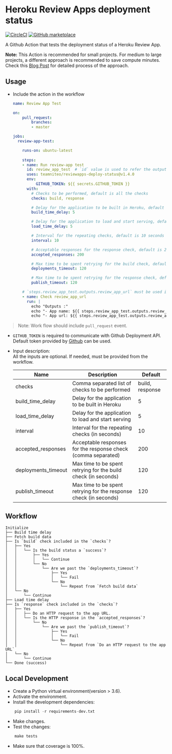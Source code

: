# Heroku Review Apps deployment status
[![CircleCI](https://circleci.com/gh/teamniteo/reviewapps-deploy-status/tree/master.svg?style=svg&circle-token=5ffcd6d51ad48e0b54dda7d8f37b158e5e502059)](https://circleci.com/gh/teamniteo/reviewapps-deploy-status/tree/master)
[![GitHub marketplace](https://img.shields.io/badge/marketplace-heroku--review--app--deployment--status-blue?style=flat-square&logo=github)](https://github.com/marketplace/actions/heroku-review-app-deployment-status)

A Github Action that tests the deployment status of a Heroku Review App.

**Note:** This Action is recommended for small projects. For medium to large projects, a different approach is recommended to save compute minutes. Check this [Blog Post](https://blog.niteo.co/staging-like-its-2020) for detailed process of the approach.

## Usage
* Include the action in the workflow
    ```yaml
    name: Review App Test

    on:
        pull_request:
            branches:
            - master

    jobs:
      review-app-test:

        runs-on: ubuntu-latest
        
        steps:
        - name: Run review-app test
          id: review_app_test  # `id` value is used to refer the outputs from the corresponding action 
          uses: teamniteo/reviewapps-deploy-status@v1.4.0
          env:
              GITHUB_TOKEN: ${{ secrets.GITHUB_TOKEN }}
          with:
            # Checks to be performed, default is all the checks
            checks: build, response

            # Delay for the application to be built in Heroku, default is 5 seconds
            build_time_delay: 5

            # Delay for the application to load and start serving, default is 5 seconds
            load_time_delay: 5

            # Interval for the repeating checks, default is 10 seconds
            interval: 10

            # Acceptable responses for the response check, default is 200
            accepted_responses: 200

            # Max time to be spent retrying for the build check, default is 120
            deployments_timeout: 120

            # Max time to be spent retrying for the response check, default is 120
            publish_timeout: 120

        # `steps.review_app_test.outputs.review_app_url` must be used in workflow to fetch the Review App URL 
        - name: Check review_app_url
          run: |
            echo "Outputs :"
            echo "- App name: ${{ steps.review_app_test.outputs.review_app_name }}"
            echo "- App url: ${{ steps.review_app_test.outputs.review_app_url }}"
    ```

> Note: Work flow should include `pull_request` event.

* `GITHUB_TOKEN` is required to communicate with Github Deployment API. Default token provided by [Github](https://help.github.com/en/articles/virtual-environments-for-github-actions#github_token-secret) can be used.
* Input description:  
    All the inputs are optional. If needed, must be provided from the workflow.

    | Name | Description | Default | 
    |---|---|---|
    | checks | Comma separated list of checks to be performed  | build, response |
    | build_time_delay | Delay for the application to be built in Heroku | 5 |
    | load_time_delay | Delay for the application to load and start serving | 5 |
    | interval | Interval for the repeating checks (in seconds) | 10 |
    | accepted_responses | Acceptable responses for the response check (comma separated) | 200  |
    | deployments_timeout | Max time to be spent retrying for the build check (in seconds) | 120 |
    | publish_timeout | Max time to be spent retrying for the response check (in seconds) | 120 |


## Workflow

```
Initialize
├── Build time delay
├── Fetch build data
├── Is `build` check included in the `checks`?
│   ├── Yes
│   │   └── Is the build status a `success`?
│   │       ├── Yes
│   │       │   └── Continue
│   │       └── No
│   │           └── Are we past the `deployments_timeout`?
│   │               ├── Yes
│   │               │   └── Fail
│   │               └── No
│   │                   └── Repeat from `Fetch build data`
│   └── No
│       └── Continue
├── Load time delay
├── Is `response` check included in the `checks`?
│   ├── Yes
│   │   ├── Do an HTTP request to the app URL.
│   │   └── Is the HTTP response in the `accepted_responses`?
│   │       └── No
│   │           └── Are we past the `publish_timeout`?
│   │               ├── Yes
│   │               │   └── Fail
│   │               └── No
│   │                   └── Repeat from `Do an HTTP request to the app URL`
│   └── No
│       └── Continue
└── Done (success)
```

## Local Development
* Create a Python virtual environment(version > 3.6).
* Activate the environment.
* Install the development dependencies:
```python
    pip install -r requirements-dev.txt
```
* Make changes.
* Test the changes:
```python
    make tests
```
* Make sure that coverage is 100%.
